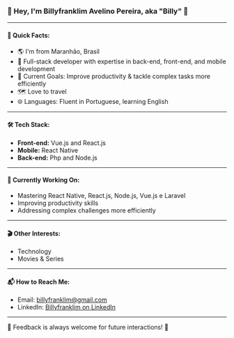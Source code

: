### 👋 Hey, I'm Billyfranklim Avelino Pereira, aka "Billy" 👋

---

#### 🚀 Quick Facts:

- 🌎 I'm from Maranhão, Brasil
- 💼 Full-stack developer with expertise in back-end, front-end, and mobile development
- 🎯 Current Goals: Improve productivity & tackle complex tasks more efficiently
- 🗺️ Love to travel
- 🌐 Languages: Fluent in Portuguese, learning English

---

#### 🛠️ Tech Stack:

- **Front-end:** Vue.js and React.js
- **Mobile:** React Native
- **Back-end:** Php and Node.js

---

#### 🎯 Currently Working On:

- Mastering React Native, React.js, Node.js, Vue.js e Laravel
- Improving productivity skills
- Addressing complex challenges more efficiently

---

#### 🎬 Other Interests:

- Technology
- Movies & Series

---

#### 📬 How to Reach Me:

- Email: [billyfranklim@gmail.com](mailto:billyfranklim@gmail.com)
- LinkedIn: [Billyfranklim on LinkedIn](https://www.linkedin.com/in/billyfranklim/)

---

🌟 Feedback is always welcome for future interactions! 🌟
